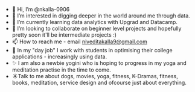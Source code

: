 - 👋 Hi, I’m @nkalla-0906
- 👀 I’m interested in digging deeper in the world around me through data. 
- 🌱 I’m currently learning data analytics with Upgrad and Datacamp.
- 💞️ I’m looking to collaborate on beginner level projects and hopefully pretty soon it'll be intermediate projects :)
- 📫 How to reach me - email niveditakalla9@gmail.com
- 🌻 In my "day job" I work with students in optimising their college applications - increasingly using data.
- ✨ I am also a newbie yogini who is hoping to progress in my yoga and meditation practise in the time to come. 
- ☀️Talk to me about dogs, movies, yoga, fitness, K-Dramas, fitness, books, meditation, service design and ofcourse just about everything. 


<!---
nkalla-0906/nkalla-0906 is a ✨ special ✨ repository because its `README.md` (this file) appears on your GitHub profile.
You can click the Preview link to take a look at your changes.
--->
